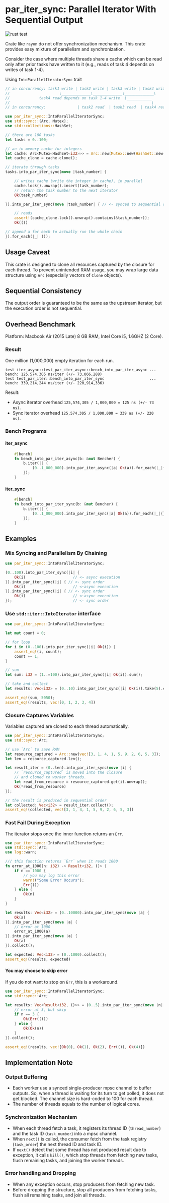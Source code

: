 # par_iter_sync: Parallel Iterator With Sequential Output

![rust test](https://github.com/Congyuwang/Synced-Parallel-Iterator/actions/workflows/rust.yml/badge.svg)

Crate like `rayon` do not offer synchronization mechanism.
This crate provides easy mixture of parallelism and synchronization.

Consider the case where multiple threads share a cache which can be read
only after prior tasks have written to it (e.g., reads of task 4 depends
on writes of task 1-4).

Using `IntoParallelIteratorSync` trait
```rust
// in concurrency: task1 write | task2 write | task3 write | task4 write
//                      \_____________\_____________\_____________\
//             task4 read depends on task 1-4 write  \___________
//                                                               \
// in concurrency:              | task2 read  | task3 read  | task4 read

use par_iter_sync::IntoParallelIteratorSync;
use std::sync::{Arc, Mutex};
use std::collections::HashSet;

// there are 100 tasks
let tasks = 0..100;

// an in-memory cache for integers
let cache: Arc<Mutex<HashSet<i32>>> = Arc::new(Mutex::new(HashSet::new()));
let cache_clone = cache.clone();

// iterate through tasks
tasks.into_par_iter_sync(move |task_number| {

    // writes cache (write the integer in cache), in parallel
    cache.lock().unwrap().insert(task_number);
    // return the task number to the next iterator
    Ok(task_number)

}).into_par_iter_sync(move |task_number| { // <- synced to sequential order

    // reads
    assert!(cache_clone.lock().unwrap().contains(&task_number));
    Ok(())

// append a for each to actually run the whole chain
}).for_each(|_| ());
```

## Usage Caveat
This crate is designed to clone all resources captured by the closure
for each thread. To prevent unintended RAM usage, you may wrap
large data structure using `Arc` (especially vectors of `Clone` objects).

## Sequential Consistency
The output order is guaranteed to be the same as the upstream iterator,
but the execution order is not sequential.

## Overhead Benchmark
Platform: Macbook Air (2015 Late) 8 GB RAM, Intel Core i5, 1.6GHZ (2 Core).

### Result
One million (1,000,000) empty iteration for each run.
```
test iter_async::test_par_iter_async::bench_into_par_iter_async ... bench: 125,574,305 ns/iter (+/- 73,066,288)
test test_par_iter::bench_into_par_iter_sync                    ... bench: 339,214,244 ns/iter (+/- 220,914,336)
```

Result:
- Async iterator overhead `125,574,305 / 1,000,000 = 125 ns (+/- 73 ns)`.
- Sync iterator overhead `125,574,305 / 1,000,000 = 339 ns (+/- 220 ns)`.

### Bench Programs

#### iter_async
```rust
    #[bench]
    fn bench_into_par_iter_async(b: &mut Bencher) {
        b.iter(|| {
            (0..1_000_000).into_par_iter_async(|a| Ok(a)).for_each(|_|{})
        });
    }
```

#### iter_sync
```rust
    #[bench]
    fn bench_into_par_iter_sync(b: &mut Bencher) {
        b.iter(|| {
            (0..1_000_000).into_par_iter_sync(|a| Ok(a)).for_each(|_|{})
        });
    }
```

## Examples

### Mix Syncing and Parallelism By Chaining
```rust
use par_iter_sync::IntoParallelIteratorSync;

(0..100).into_par_iter_sync(|i| {
    Ok(i)                     // <~ async execution
}).into_par_iter_sync(|i| { // <- sync order
    Ok(i)                     // <~async execution
}).into_par_iter_sync(|i| { // <- sync order
    Ok(i)                     // <~async execution
});                           // <- sync order
```

### Use `std::iter::IntoIterator` interface
```rust
use par_iter_sync::IntoParallelIteratorSync;

let mut count = 0;

// for loop
for i in (0..100).into_par_iter_sync(|i| Ok(i)) {
    assert_eq!(i, count);
    count += 1;
}

// sum
let sum: i32 = (1..=100).into_par_iter_sync(|i| Ok(i)).sum();

// take and collect
let results: Vec<i32> = (0..10).into_par_iter_sync(|i| Ok(i)).take(5).collect();

assert_eq!(sum, 5050);
assert_eq!(results, vec![0, 1, 2, 3, 4])
```

### Closure Captures Variables
Variables captured are cloned to each thread automatically.
```rust
use par_iter_sync::IntoParallelIteratorSync;
use std::sync::Arc;

// use `Arc` to save RAM
let resource_captured = Arc::new(vec![3, 1, 4, 1, 5, 9, 2, 6, 5, 3]);
let len = resource_captured.len();

let result_iter = (0..len).into_par_iter_sync(move |i| {
    // `resource_captured` is moved into the closure
    // and cloned to worker threads.
    let read_from_resource = resource_captured.get(i).unwrap();
    Ok(*read_from_resource)
});

// the result is produced in sequential order
let collected: Vec<i32> = result_iter.collect();
assert_eq!(collected, vec![3, 1, 4, 1, 5, 9, 2, 6, 5, 3])
```

### Fast Fail During Exception
The iterator stops once the inner function returns an `Err`.
```rust
use par_iter_sync::IntoParallelIteratorSync;
use std::sync::Arc;
use log::warn;

/// this function returns `Err` when it reads 1000
fn error_at_1000(n: i32) -> Result<i32, ()> {
    if n == 1000 {
        // you may log this error
        warn!("Some Error Occurs");
        Err(())
    } else {
        Ok(n)
    }
}

let results: Vec<i32> = (0..10000).into_par_iter_sync(move |a| {
    Ok(a)
}).into_par_iter_sync(move |a| {
    // error at 1000
    error_at_1000(a)
}).into_par_iter_sync(move |a| {
    Ok(a)
}).collect();

let expected: Vec<i32> = (0..1000).collect();
assert_eq!(results, expected)
```

#### You may choose to skip error
If you do not want to stop on `Err`, this is a workaround.
```rust
use par_iter_sync::IntoParallelIteratorSync;
use std::sync::Arc;

let results: Vec<Result<i32, ()>> = (0..5).into_par_iter_sync(move |n| {
    // error at 3, but skip
    if n == 3 {
        Ok(Err(()))
    } else {
        Ok(Ok(n))
    }
}).collect();

assert_eq!(results, vec![Ok(0), Ok(1), Ok(2), Err(()), Ok(4)])
```

## Implementation Note

### Output Buffering
- Each worker use a synced single-producer mpsc channel to buffer outputs.
  So, when a thread is waiting for its turn to get polled, it does not
  get blocked. The channel size is hard-coded to 100 for each thread.
- The number of threads equals to the number of logical cores.

### Synchronization Mechanism
- When each thread fetch a task, it registers its thread ID (`thread_number`)
  and the task ID (`task_number`) into a mpsc channel.
- When `next()` is called, the consumer fetch from the task registry
  (`task_order`) the next thread ID and task ID.
- If `next()` detect that some thread has not produced result due to exception,
  it calls `kill()`, which stop threads from fetching new tasks,
  flush remaining tasks, and joining the worker threads.

### Error handling and Dropping
- When any exception occurs, stop producers from fetching new task.
- Before dropping the structure, stop all producers from fetching tasks,
  flush all remaining tasks, and join all threads.
